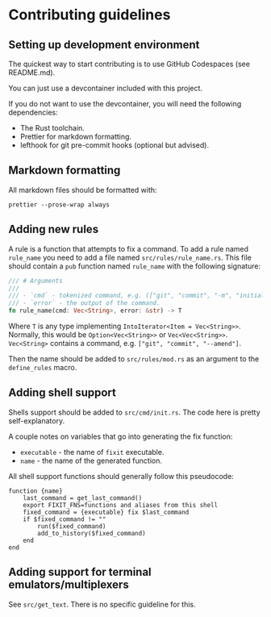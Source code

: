 # Contributing guidelines

## Setting up development environment

The quickest way to start contributing is to use GitHub Codespaces (see
README.md).

You can just use a devcontainer included with this project.

If you do not want to use the devcontainer, you will need the following
dependencies:

- The Rust toolchain.
- Prettier for markdown formatting.
- lefthook for git pre-commit hooks (optional but advised).

## Markdown formatting

All markdown files should be formatted with:

    prettier --prose-wrap always

## Adding new rules

A rule is a function that attempts to fix a command. To add a rule named
`rule_name` you need to add a file named `src/rules/rule_name.rs`. This file
should contain a `pub` function named `rule_name` with the following signature:

```rust
/// # Arguments
///
/// - `cmd` - tokenized command, e.g. (["git", "commit", "-m", "initial commit"])
/// - `error` - the output of the command.
fn rule_name(cmd: Vec<String>, error: &str) -> T
```

Where `T` is any type implementing `IntoIterator<Item = Vec<String>>`. Normally,
this would be `Option<Vec<String>>` or `Vec<Vec<String>>`. `Vec<String>`
contains a command, e.g. `["git", "commit", "--amend"]`.

Then the name should be added to `src/rules/mod.rs` as an argument to the
`define_rules` macro.

## Adding shell support

Shells support should be added to `src/cmd/init.rs`. The code here is pretty
self-explanatory.

A couple notes on variables that go into generating the fix function:

- `executable` - the name of `fixit` executable.
- `name` - the name of the generated function.

All shell support functions should generally follow this pseudocode:

```
function {name}
    last_command = get_last_command()
    export FIXIT_FNS=functions and aliases from this shell
    fixed_command = {executable} fix $last_command
    if $fixed_command != ""
        run($fixed_command)
        add_to_history($fixed_command)
    end
end
```

## Adding support for terminal emulators/multiplexers

See `src/get_text`. There is no specific guideline for this.
